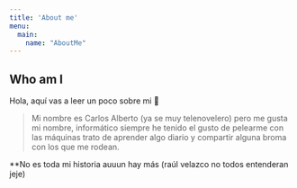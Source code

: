 ```yaml
---
title: 'About me'
menu:
  main:
    name: "AboutMe"
---
```


## Who am I

Hola, aquí vas a leer un poco sobre mi 🤩

> Mi nombre es Carlos Alberto (ya se muy telenovelero) pero me gusta mi nombre, informático 
> siempre he tenido el gusto de pelearme con las máquinas
> trato de aprender algo diario y compartir alguna broma con los que me rodean. 

**No es toda mi historia auuun hay más (raúl velazco no todos entenderan  jeje)

